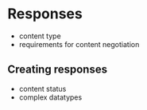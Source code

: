 # Responses

- content type
- requirements for content negotiation

## Creating responses

- content status
- complex datatypes

